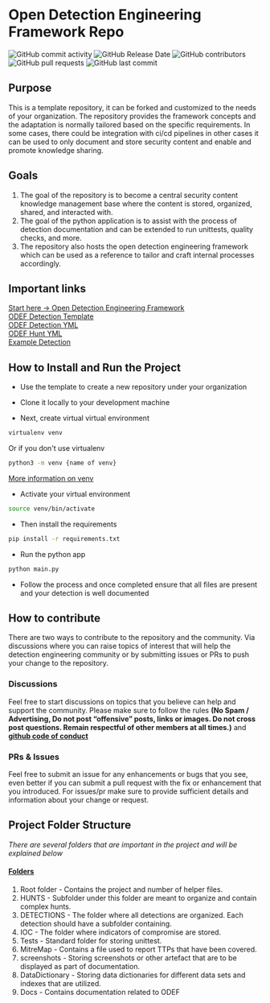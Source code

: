 # Open Detection Engineering Framework Repo

![GitHub commit activity](https://img.shields.io/github/commit-activity/m/wealthsimple/odef?color=green)
![GitHub Release Date](https://img.shields.io/github/release-date/wealthsimple/odef)
![GitHub contributors](https://img.shields.io/github/contributors/wealthsimple/odef?color=teal)
![GitHub pull requests](https://img.shields.io/github/issues-pr/wealthsimple/odef)
![GitHub last commit](https://img.shields.io/github/last-commit/wealthsimple/odef?color=orange)

## Purpose

This is a template repository, it can be forked and customized to the needs of your organization. The repository provides the framework concepts and the adaptation is normally tailored based on the specific requirements. In some cases, there could be integration with ci/cd pipelines in other cases it can be used to only document and store security content and enable and promote knowledge sharing.

## Goals

1. The goal of the repository is to become a central security content knowledge management base where the content is stored, organized, shared, and interacted with.  
2. The goal of the python application is to assist with the process of detection documentation and can be extended to run unittests, quality checks, and more.
3. The repository also hosts the open detection engineering framework which can be used as a reference to tailor and craft internal processes accordingly.

## Important links

[Start here -> Open Detection Engineering Framework](Docs/ODEF-README.md)\
[ODEF Detection Template](templates/documentation-template.md)\
[ODEF Detection YML](templates/alert-template.yml)\
[ODEF Hunt YML](templates/hunt-template.yml)\
[Example Detection](DETECTIONS/DetectionExample/detection-example.yml)

## How to Install and Run the Project

* Use the template to create a new repository under your organization

* Clone it locally to your development machine

* Next, create virtual virtual environment

```bash
virtualenv venv 
```

Or if you don't use virtualenv

```bash
python3 -m venv {name of venv}
```

[More information on venv](https://packaging.python.org/en/latest/guides/installing-using-pip-and-virtual-environments/)

* Activate your virtual environment

```bash
source venv/bin/activate
```

* Then install the requirements

```bash
pip install -r requirements.txt
```

* Run the python app

```bash
python main.py
```

* Follow the process and once completed ensure that all files are present and your detection is well documented

## How to contribute

There are two ways to contribute to the repository and the community. Via discussions where you can raise topics of interest that will help the detection engineering community or by submitting issues or PRs to push your change to the repository.

### Discussions

Feel free to start discussions on topics that you believe can help and support the community. Please make sure to follow the rules
**(No Spam / Advertising, Do not post “offensive” posts, links or images. Do not cross post questions. Remain respectful of other members at all times.)**
and [**github code of conduct**](https://docs.github.com/en/site-policy/github-terms/github-community-code-of-conduct)

### PRs & Issues

Feel free to submit an issue for any enhancements or bugs that you see, even better if you can submit a pull request with the fix or enhancement that you introduced. For issues/pr make sure to provide sufficient details and information about your change or request.

## Project Folder Structure

*There are several folders that are important in the project and will be explained below*

#### <u>Folders</u>

<p align="justify">
<ol>
<li>Root folder - Contains the project and number of helper files.</li>
<li>HUNTS - Subfolder under this folder are meant to organize and contain complex hunts.</li>
<li>DETECTIONS - The folder where all detections are organized. Each detection should have a subfolder containing.</li>
<li>IOC - The folder where indicators of compromise are stored.</li>
<li>Tests - Standard folder for storing unittest.</li>
<li>MitreMap - Contains a file used to report TTPs that have been covered.</li>
<li>screenshots - Storing screenshots or other artefact that are to be displayed as part of documentation.</li>
<li>DataDictionary - Storing data dictionaries for different data sets and indexes that are utilized.</li>
<li>Docs - Contains documentation related to ODEF</li>
</ol>
</p>
